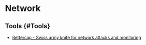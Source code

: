 # Network

## Tools {#Tools}

* [Bettercap - Swiss army knife for network attacks and monitoring](https://github.com/bettercap/bettercap)
